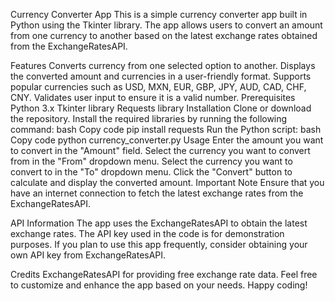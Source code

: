 Currency Converter App
This is a simple currency converter app built in Python using the Tkinter library. The app allows users to convert an amount from one currency to another based on the latest exchange rates obtained from the ExchangeRatesAPI.

Features
Converts currency from one selected option to another.
Displays the converted amount and currencies in a user-friendly format.
Supports popular currencies such as USD, MXN, EUR, GBP, JPY, AUD, CAD, CHF, CNY.
Validates user input to ensure it is a valid number.
Prerequisites
Python 3.x
Tkinter library
Requests library
Installation
Clone or download the repository.
Install the required libraries by running the following command:
bash
Copy code
pip install requests
Run the Python script:
bash
Copy code
python currency_converter.py
Usage
Enter the amount you want to convert in the "Amount" field.
Select the currency you want to convert from in the "From" dropdown menu.
Select the currency you want to convert to in the "To" dropdown menu.
Click the "Convert" button to calculate and display the converted amount.
Important Note
Ensure that you have an internet connection to fetch the latest exchange rates from the ExchangeRatesAPI.

API Information
The app uses the ExchangeRatesAPI to obtain the latest exchange rates. The API key used in the code is for demonstration purposes. If you plan to use this app frequently, consider obtaining your own API key from ExchangeRatesAPI.

Credits
ExchangeRatesAPI for providing free exchange rate data.
Feel free to customize and enhance the app based on your needs. Happy coding!

